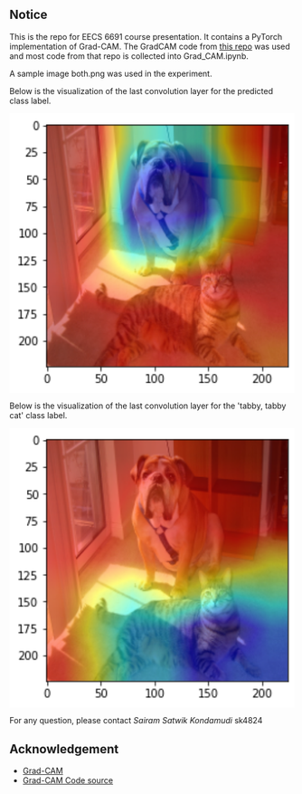## Notice
This is the repo for EECS 6691 course presentation. It contains a PyTorch implementation of Grad-CAM. The GradCAM code from  [this repo](https://github.com/jacobgil/pytorch-grad-cam) was used and most code from that repo is collected into Grad_CAM.ipynb. 

A sample image both.png was used in the experiment.

Below is the visualization of the last convolution layer for the predicted class label.
<p align="center"><img src="images/predicted_label_viz.png" align="center" width="750"></p>

Below is the visualization of the last convolution layer for the 'tabby, tabby cat' class label.
<p align="center"><img src="images/tabby_cat_viz.png" align="center" width="750"></p>


For any question, please contact *Sairam Satwik Kondamudi* sk4824
## Acknowledgement
- [Grad-CAM](https://openaccess.thecvf.com/content_ICCV_2017/papers/Selvaraju_Grad-CAM_Visual_Explanations_ICCV_2017_paper.pdf)
- [Grad-CAM Code source](https://github.com/jacobgil/pytorch-grad-cam)

